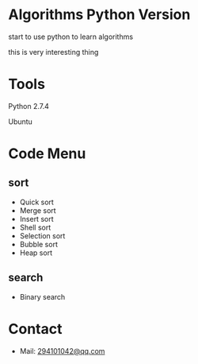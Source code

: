 # Algorithms Python Version
start to use python to learn algorithms

this is very interesting thing

# Tools

Python 2.7.4

Ubuntu

# Code Menu

## sort

  + Quick sort
  + Merge sort
  + Insert sort
  + Shell sort
  + Selection sort
  + Bubble sort
  + Heap sort

## search

  + Binary search

# Contact

  - Mail: 294101042@qq.com
